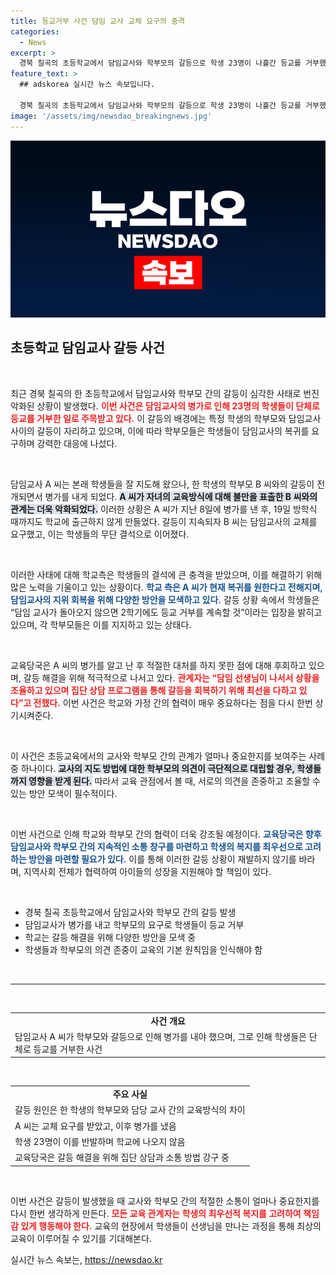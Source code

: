 ```yaml
---
title: 등교거부 사건 담임 교사 교체 요구의 충격
categories:
  - News
excerpt: >
  경북 칠곡의 초등학교에서 담임교사와 학부모의 갈등으로 학생 23명이 나흘간 등교를 거부했습니다. 담임교사의 복귀를 요구하는 이들의 목소리가 교육 당국과 학부모들 사이의 긴장을 증폭시키고 있습니다. 갈등의 연대기를 들여다보세요!
feature_text: >
  ## adskorea 실시간 뉴스 속보입니다.

  경북 칠곡의 초등학교에서 담임교사와 학부모의 갈등으로 학생 23명이 나흘간 등교를 거부했습니다. 담임교사의 복귀를 요구하는 이들의 목소리가 교육 당국과 학부모들 사이의 긴장을 증폭시키고 있습니다. 갈등의 연대기를 들여다보세요!
image: '/assets/img/newsdao_breakingnews.jpg'
---
```


<p><img src="/assets/img/newsdao_breakingnews.jpg" alt="adskorea 속보" /></p>

<h2 data-ke-size="size26">초등학교 담임교사 갈등 사건</h2>

<p data-ke-size="size16">&nbsp;</p> 

<p>최근 경북 칠곡의 한 초등학교에서 담임교사와 학부모 간의 갈등이 심각한 사태로 번진 악화된 상황이 발생했다. <b><span style="color: #ee2323;">이번 사건은 담임교사의 병가로 인해 23명의 학생들이 단체로 등교를 거부한 일로 주목받고 있다.</span></b> 이 갈등의 배경에는 특정 학생의 학부모와 담임교사 사이의 갈등이 자리하고 있으며, 이에 따라 학부모들은 학생들이 담임교사의 복귀를 요구하며 강력한 대응에 나섰다.</p>

<p data-ke-size="size16">&nbsp;</p> 

<p>담임교사 A 씨는 본래 학생들을 잘 지도해 왔으나, 한 학생의 학부모 B 씨와의 갈등이 전개되면서 병가를 내게 되었다. <b><span style="background-color: #21538527;">A 씨가 자녀의 교육방식에 대해 불만을 표출한 B 씨와의 관계는 더욱 악화되었다.</span></b> 이러한 상황은 A 씨가 지난 8일에 병가를 낸 후, 19일 방학식 때까지도 학교에 출근하지 않게 만들었다. 갈등이 지속되자 B 씨는 담임교사의 교체를 요구했고, 이는 학생들의 무단 결석으로 이어졌다.</p>

<p data-ke-size="size16">&nbsp;</p> 

<p>이러한 사태에 대해 학교측은 학생들의 결석에 큰 충격을 받았으며, 이를 해결하기 위해 많은 노력을 기울이고 있는 상황이다. <b><span style="color: #1a5490;">학교 측은 A 씨가 현재 복귀를 원한다고 전해지며, 담임교사의 지위 회복을 위해 다양한 방안을 모색하고 있다.</span></b> 갈등 상황 속에서 학생들은 “담임 교사가 돌아오지 않으면 2학기에도 등교 거부를 계속할 것”이라는 입장을 밝히고 있으며, 각 학부모들은 이를 지지하고 있는 상태다.</p>

<p data-ke-size="size16">&nbsp;</p> 

<p>교육당국은 A 씨의 병가를 알고 난 후 적절한 대처를 하지 못한 점에 대해 후회하고 있으며, 갈등 해결을 위해 적극적으로 나서고 있다. <b><span style="color: #ee2323;">관계자는 “담임 선생님이 나서서 상황을 조율하고 있으며 집단 상담 프로그램을 통해 갈등을 회복하기 위해 최선을 다하고 있다”고 전했다.</span></b> 이번 사건은 학교와 가정 간의 협력이 매우 중요하다는 점을 다시 한번 상기시켜준다.</p>

<p data-ke-size="size16">&nbsp;</p> 

<p>이 사건은 초등교육에서의 교사와 학부모 간의 관계가 얼마나 중요한지를 보여주는 사례 중 하나이다. <b><span style="background-color: #21538527;">교사의 지도 방법에 대한 학부모의 의견이 극단적으로 대립할 경우, 학생들까지 영향을 받게 된다.</span></b> 따라서 교육 관점에서 볼 때, 서로의 의견을 존중하고 조율할 수 있는 방안 모색이 필수적이다.</p>

<p data-ke-size="size16">&nbsp;</p> 

<p>이번 사건으로 인해 학교와 학부모 간의 협력이 더욱 강조될 예정이다. <b><span style="color: #1a5490;">교육당국은 향후 담임교사와 학부모 간의 지속적인 소통 창구를 마련하고 학생의 복지를 최우선으로 고려하는 방안을 마련할 필요가 있다.</span></b> 이를 통해 이러한 갈등 상황이 재발하지 않기를 바라며, 지역사회 전체가 협력하여 아이들의 성장을 지원해야 할 책임이 있다.</p>

<p data-ke-size="size16">&nbsp;</p> 

<ul>
    <li>경북 칠곡 초등학교에서 담임교사와 학부모 간의 갈등 발생</li>
    <li>담임교사가 병가를 내고 학부모의 요구로 학생들이 등교 거부</li>
    <li>학교는 갈등 해결을 위해 다양한 방안을 모색 중</li>
    <li>학생들과 학부모의 의견 존중이 교육의 기본 원칙임을 인식해야 함</li>
</ul>

<p data-ke-size="size16">&nbsp;</p> 

<hr>

<p data-ke-size="size16">&nbsp;</p> 

<table>
    <tr>
        <td style="text-align: center; height: 17px;"><b>사건 개요</b></td>
    </tr>
    <tr>
        <td>담임교사 A 씨가 학부모와 갈등으로 인해 병가를 내야 했으며, 그로 인해 학생들은 단체로 등교를 거부한 사건</td>
    </tr>
</table>

<p data-ke-size="size16">&nbsp;</p> 

<table>
    <tr>
        <td style="text-align: center; height: 17px;"><b>주요 사실</b></td>
    </tr>
    <tr>
        <td>갈등 원인은 한 학생의 학부모와 담당 교사 간의 교육방식의 차이</td>
    </tr>
    <tr>
        <td>A 씨는 교체 요구를 받았고, 이후 병가를 냈음</td>
    </tr>
    <tr>
        <td>학생 23명이 이를 반발하며 학교에 나오지 않음</td>
    </tr>
    <tr>
        <td>교육당국은 갈등 해결을 위해 집단 상담과 소통 방법 강구 중</td>
    </tr>
</table>

<p data-ke-size="size16">&nbsp;</p> 

<p>이번 사건은 갈등이 발생했을 때 교사와 학부모 간의 적절한 소통이 얼마나 중요한지를 다시 한번 생각하게 만든다. <b><span style="color: #ee2323;">모든 교육 관계자는 학생의 최우선적 복지를 고려하여 책임감 있게 행동해야 한다.</span></b> 교육의 현장에서 학생들이 선생님을 만나는 과정을 통해 최상의 교육이 이루어질 수 있기를 기대해본다.</p>
실시간 뉴스 속보는, <a href="https://newsdao.kr" rel="dofollow">https://newsdao.kr</a>


